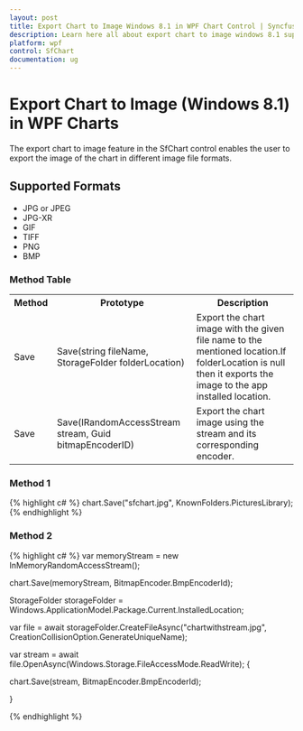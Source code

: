 ```yaml
---
layout: post
title: Export Chart to Image Windows 8.1 in WPF Chart Control | Syncfusion
description: Learn here all about export chart to image windows 8.1 support in Syncfusion Essential WPF Chart(SFChart) control, it's elements, and more.
platform: wpf
control: SfChart
documentation: ug
---
```


# Export Chart to Image (Windows 8.1) in WPF Charts

The export chart to image feature in the SfChart control enables the user to export the image of the chart in different image file formats. 

## Supported Formats

* JPG or JPEG
* JPG-XR
* GIF
* TIFF
* PNG
* BMP



### Method Table

<table>
<tr>
<th>
Method</th><th>
Prototype</th><th>
Description</th></tr>
<tr>
<td>
Save</td><td>
Save(string fileName, StorageFolder folderLocation)</td><td>
Export the chart image with the given file name to the mentioned location.If folderLocation is null then it exports the image to the app installed location.</td></tr>
<tr>
<td>
Save</td><td>
Save(IRandomAccessStream stream, Guid bitmapEncoderID)</td><td>
Export the chart image using the stream and its corresponding encoder.</td></tr>
</table>



### Method 1
{% highlight c# %}
chart.Save("sfchart.jpg", KnownFolders.PicturesLibrary);
{% endhighlight  %}


### Method 2
{% highlight c# %}
var memoryStream = new InMemoryRandomAccessStream();

chart.Save(memoryStream, BitmapEncoder.BmpEncoderId);

StorageFolder storageFolder = Windows.ApplicationModel.Package.Current.InstalledLocation;

var file = await storageFolder.CreateFileAsync("chartwithstream.jpg", CreationCollisionOption.GenerateUniqueName);

var stream = await file.OpenAsync(Windows.Storage.FileAccessMode.ReadWrite);
{

chart.Save(stream, BitmapEncoder.BmpEncoderId);

}    

{% endhighlight  %}

